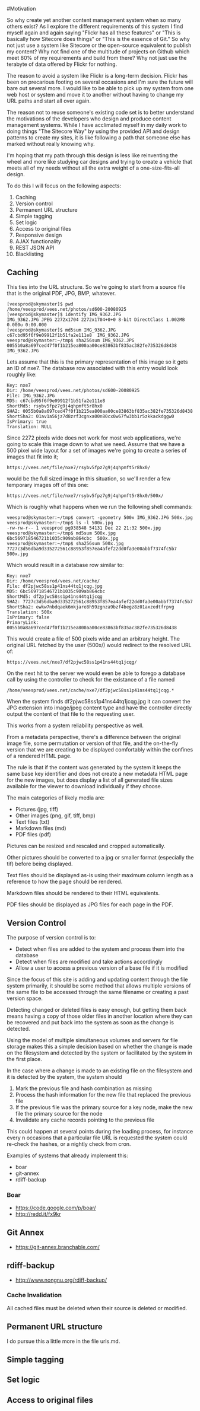 #Motivation

So why create yet another content management system when so many others exist? As I explore the different requirements of this system I find myself again and again saying "Flickr has all these features" or "This is basically how Sitecore does things" or "This is the essence of Git." So why not just use a system like Sitecore or the open-source equivalent to publish my content? Why not find one of the multitude of projects on Github which meet 80% of my requirements and build from there? Why not just use the terabyte of data offered by Flickr for nothing.

The reason to avoid a system like Flickr is a long-term decision. Flickr has been on precarious footing on several occasions and I'm sure the future will bare out several more. I would like to be able to pick up my system from one web host or system and move it to another without having to change my URL paths and start all over again.

The reason not to reuse someone's existing code set is to better understand the motivations of the developers who design and produce content management systems. While I have acclimated myself in my daily work to doing things "The Sitecore Way" by using the provided API and design patterns to create my sites, it is like following a path that someone else has marked without really knowing why.

I'm hoping that my path through this design is less like reinventing the wheel and more like studying car designs and trying to create a vehicle that meets all of my needs without all the extra weight of a one-size-fits-all design.

To do this I will focus on the following aspects:

1. Caching
1. Version control
1. Permanent URL structure 
1. Simple tagging
1. Set logic
1. Access to original files
1. Responsive design
1. AJAX functionality
1. REST JSON API
1. Blacklisting

## Caching

This ties into the URL structure. So we're going to start from a source file that is the original PDF, JPG, BMP, whatever.

	[veesprod@skymaster]$ pwd
	/home/veesprod/vees.net/photos/sd600-20080925
	[veesprod@skymaster]$ identify IMG_9362.JPG
	IMG_9362.JPG JPEG 2272x1704 2272x1704+0+0 8-bit DirectClass 1.002MB 0.000u 0:00.000
	[veesprod@skymaster]$ md5sum IMG_9362.JPG
	c67cbd95f6f9e09912f1b51fa2e111e8  IMG_9362.JPG
	veesprod@skymaster:~/tmp$ sha256sum IMG_9362.JPG 
	0055b0a8a697ced47f0f1b215ea800aa00ce83863bf835ac382fe735326d8438  IMG_9362.JPG

Lets assume that this is the primary representation of this image so it gets an ID of nxe7. The database row associated with this entry would look roughly like:

	Key: nxe7
	Dir: /home/veesprod/vees.net/photos/sd600-20080925
	File: IMG_9362.JPG
	MD5: c67cbd95f6f9e09912f1b51fa2e111e8
	ShortMd5: rsybv5fpz7g9j4qhpmft5r8hx0
	SHA2: 0055b0a8a697ced47f0f1b215ea800aa00ce83863bf835ac382fe735326d8438
	ShortSha2: 01av1a56jz7d8zrf3cgnxa00n80cx0w67fw3bb1r5zkkackdggw0
	IsPrimary: true
	Translation: NULL

Since 2272 pixels wide does not work for most web applications, we're going to scale this image down to what we need. Assume that we have a 500 pixel wide layout for a set of images we're going to create a series of images that fit into it;

	https://vees.net/file/nxe7/rsybv5fpz7g9j4qhpmft5r8hx0/

would be the full sized image in this situation, so we'll render a few temporary images off of this one:

	https://vees.net/file/nxe7/rsybv5fpz7g9j4qhpmft5r8hx0/500x/

Which is roughly what happens when we run the following shell commands:

	veesprod@skymaster:~/tmp$ convert -geometry 500x IMG_9362.JPG 500x.jpg
	veesprod@skymaster:~/tmp$ ls -l 500x.jpg 
	-rw-rw-r-- 1 veesprod pg938548 54131 Dec 22 21:32 500x.jpg
	veesprod@skymaster:~/tmp$ md5sum 500x.jpg 
	6bc569718546721b1035c909ab864cbc  500x.jpg
	veesprod@skymaster:~/tmp$ sha256sum 500x.jpg 
	7727c3d56dba9d335272561c88953f857ea4afef22dd0fa3e00abbf7374fc5b7  500x.jpg

Which would result in a database row similar to:

	Key: nxe7
	Dir: /home/veesprod/vees.net/cache/
	File: df2pjwc58ss1p41ns44tq1jcqg.jpg
	MD5: 6bc569718546721b1035c909ab864cbc 
	ShortMd5: df2pjwc58ss1p41ns44tq1jcqg
	SHA2: 7727c3d56dba9d335272561c88953f857ea4afef22dd0fa3e00abbf7374fc5b7
	ShortSha2: ewkw7nbdqaek6mkjare8h59zgnza9bzf4begz8z01axzedtfrpvg
	Translation: 500x
	IsPrimary: false
	PrimaryLink: 0055b0a8a697ced47f0f1b215ea800aa00ce83863bf835ac382fe735326d8438

This would create a file of 500 pixels wide and an arbitrary height. The original URL fetched by the user (500x/) would redirect to the resolved URL of:

	https://vees.net/nxe7/df2pjwc58ss1p41ns44tq1jcqg/

On the next hit to the server we would even be able to forego a database call by using the controller to check for the existance of a file named

	/home/veesprod/vees.net/cache/nxe7/df2pjwc58ss1p41ns44tq1jcqg.*

When the system finds df2pjwc58ss1p41ns44tq1jcqg.jpg it can convert the JPG extension into image/jpeg content type and have the controller directly output the content of that file to the requesting user.

This works from a system reliability perspective as well.

From a metadata perspective, there's a difference between the original image file, some permutation or version of that file, and the on-the-fly version that we are creating to be displayed comfortably within the confines of a rendered HTML page.

The rule is that if the content was generated by the system it keeps the same base key identifier and does not create a new metadata HTML page for the new images, but does display a list of all generated file sizes available for the viewer to download individually if they choose.

The main categories of likely media are:

* Pictures (jpg, tiff)
* Other images (png, gif, tiff, bmp)
* Text files (txt)
* Markdown files (md)
* PDF files (pdf)

Pictures can be resized and rescaled and cropped automatically.

Other pictures should be converted to a jpg or smaller format (especially the tif) before being displayed.

Text files should be displayed as-is using their maximum column length as a reference to how the page should be rendered.

Markdown files should be rendered to their HTML equivalents.

PDF files should be displayed as JPG files for each page in the PDF.

## Version Control

The purpose of version control is to:

* Detect when files are added to the system and process them into the database
* Detect when files are modified and take actions accordingly
* Allow a user to access a previous version of a base file if it is modified 

Since the focus of this site is adding and updating content through the file system primarily, it should be some method that allows multiple versions of the same file to be accessed through the same filename or creating a past version space.

Detecting changed or deleted files is easy enough, but getting them back means having a copy of those older files in another location where they can be recovered and put back into the system as soon as the change is detected.

Using the model of multiple simultaneous volumes and servers for file storage makes this a simple decision based on whether the change is made on the filesystem and detected by the system or facilitated by the system in the first place.

In the case where a change is made to an existing file on the filesystem and it is detected by the system, the system should

1. Mark the previous file and hash combination as missing
1. Process the hash information for the new file that replaced the previous file
1. If the previous file was the primary source for a key node, make the new file the primary source for the node
1. Invalidate any cache records pointing to the previous file

This could happen at several points during the loading process, for instance every n occasions that a particular file URL is requested the system could re-check the hashes, or a nightly check from cron.

Examples of systems that already implement this:

* boar
* git-annex
* rdiff-backup

### Boar

* https://code.google.com/p/boar/
* http://redd.it/fx9kr

## Git Annex

* https://git-annex.branchable.com/

## rdiff-backup

* http://www.nongnu.org/rdiff-backup/

### Cache Invalidation

All cached files must be deleted when their source is deleted or modified.

## Permanent URL structure

I do pursue this a little more in the file urls.md.

## Simple tagging

## Set logic

## Access to original files
